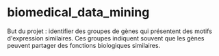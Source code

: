 # biomedical_data_mining
But du projet : identifier des groupes de gènes qui  présentent des motifs d'expression similaires. Ces groupes indiquent souvent que les gènes  peuvent partager des fonctions biologiques similaires.
